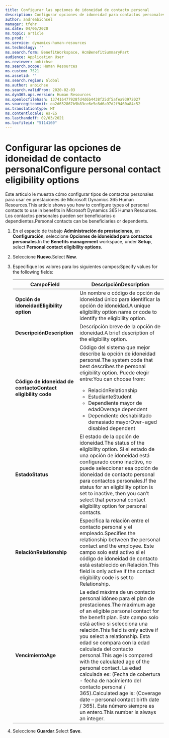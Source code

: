 ```yaml
---
title: Configurar las opciones de idoneidad de contacto personal
description: Configurar opciones de idoneidad para contactos personales en Microsoft Dynamics 365 Human Resources. Los contactos personales pueden ser beneficiarios o dependientes.
author: andreabichsel
manager: tfehr
ms.date: 04/06/2020
ms.topic: article
ms.prod: ''
ms.service: dynamics-human-resources
ms.technology: ''
ms.search.form: BenefitWorkspace, HcmBenefitSummaryPart
audience: Application User
ms.reviewer: anbichse
ms.search.scope: Human Resources
ms.custom: 7521
ms.assetid: ''
ms.search.region: Global
ms.author: anbichse
ms.search.validFrom: 2020-02-03
ms.dyn365.ops.version: Human Resources
ms.openlocfilehash: 137416477928fd4d6b4438f25df5afea93972027
ms.sourcegitcommit: ea2d652867b9b83ce6e5e8d6a97d2f9460a84c52
ms.translationtype: HT
ms.contentlocale: es-ES
ms.lasthandoff: 02/03/2021
ms.locfileid: "5114160"
---
```

# <a name="configure-personal-contact-eligibility-options"></a><span data-ttu-id="3f643-104">Configurar las opciones de idoneidad de contacto personal</span><span class="sxs-lookup"><span data-stu-id="3f643-104">Configure personal contact eligibility options</span></span>

<span data-ttu-id="3f643-105">Este artículo le muestra cómo configurar tipos de contactos personales para usar en prestaciones de Microsoft Dynamics 365 Human Resources.</span><span class="sxs-lookup"><span data-stu-id="3f643-105">This article shows you how to configure types of personal contacts to use in benefits in Microsoft Dynamics 365 Human Resources.</span></span> <span data-ttu-id="3f643-106">Los contactos personales pueden ser beneficiarios o dependientes.</span><span class="sxs-lookup"><span data-stu-id="3f643-106">Personal contacts can be beneficiaries or dependents.</span></span> 

1. <span data-ttu-id="3f643-107">En el espacio de trabajo **Administración de prestaciones**, en **Configuración**, seleccione **Opciones de idoneidad para contactos personales**.</span><span class="sxs-lookup"><span data-stu-id="3f643-107">In the **Benefits management** workspace, under **Setup**, select **Personal contact eligibility options**.</span></span>

2. <span data-ttu-id="3f643-108">Seleccione **Nuevo**.</span><span class="sxs-lookup"><span data-stu-id="3f643-108">Select **New**.</span></span>

3. <span data-ttu-id="3f643-109">Especifique los valores para los siguientes campos:</span><span class="sxs-lookup"><span data-stu-id="3f643-109">Specify values for the following fields:</span></span>

   | <span data-ttu-id="3f643-110">Campo</span><span class="sxs-lookup"><span data-stu-id="3f643-110">Field</span></span> | <span data-ttu-id="3f643-111">Descripción</span><span class="sxs-lookup"><span data-stu-id="3f643-111">Description</span></span> |
   | --- | --- |
   | <span data-ttu-id="3f643-112">**Opción de idoneidad**</span><span class="sxs-lookup"><span data-stu-id="3f643-112">**Eligibility option**</span></span> | <span data-ttu-id="3f643-113">Un nombre o código de opción de idoneidad único para identificar la opción de idoneidad.</span><span class="sxs-lookup"><span data-stu-id="3f643-113">A unique eligibility option name or code to identify the eligibility option.</span></span> |
   | <span data-ttu-id="3f643-114">**Descripción**</span><span class="sxs-lookup"><span data-stu-id="3f643-114">**Description**</span></span> | <span data-ttu-id="3f643-115">Descripción breve de la opción de idoneidad.</span><span class="sxs-lookup"><span data-stu-id="3f643-115">A brief description of the eligibility option.</span></span> |
   | <span data-ttu-id="3f643-116">**Código de idoneidad de contacto**</span><span class="sxs-lookup"><span data-stu-id="3f643-116">**Contact eligibility code**</span></span> | <span data-ttu-id="3f643-117">Código del sistema que mejor describe la opción de idoneidad personal.</span><span class="sxs-lookup"><span data-stu-id="3f643-117">The system code that best describes the personal eligibility option.</span></span> <span data-ttu-id="3f643-118">Puede elegir entre:</span><span class="sxs-lookup"><span data-stu-id="3f643-118">You can choose from:</span></span> <ul><li><span data-ttu-id="3f643-119">Relación</span><span class="sxs-lookup"><span data-stu-id="3f643-119">Relationship</span></span></li><li><span data-ttu-id="3f643-120">Estudiante</span><span class="sxs-lookup"><span data-stu-id="3f643-120">Student</span></span></li><li><span data-ttu-id="3f643-121">Dependiente mayor de edad</span><span class="sxs-lookup"><span data-stu-id="3f643-121">Overage dependent</span></span></li><li><span data-ttu-id="3f643-122">Dependiente deshabilitado demasiado mayor</span><span class="sxs-lookup"><span data-stu-id="3f643-122">Over-aged disabled dependent</span></span></li></ul> |
   | <span data-ttu-id="3f643-123">**Estado**</span><span class="sxs-lookup"><span data-stu-id="3f643-123">**Status**</span></span> | <span data-ttu-id="3f643-124">El estado de la opción de idoneidad.</span><span class="sxs-lookup"><span data-stu-id="3f643-124">The status of the eligibility option.</span></span> <span data-ttu-id="3f643-125">Si el estado de una opción de idoneidad está configurado como inactivo, no puede seleccionar esa opción de idoneidad de contacto personal para contactos personales.</span><span class="sxs-lookup"><span data-stu-id="3f643-125">If the status for an eligibility option is set to inactive, then you can’t select that personal contact eligibility option for personal contacts.</span></span> |
   | <span data-ttu-id="3f643-126">**Relación**</span><span class="sxs-lookup"><span data-stu-id="3f643-126">**Relationship**</span></span> | <span data-ttu-id="3f643-127">Especifica la relación entre el contacto personal y el empleado.</span><span class="sxs-lookup"><span data-stu-id="3f643-127">Specifies the relationship between the personal contact and the employee.</span></span> <span data-ttu-id="3f643-128">Este campo solo está activo si el código de idoneidad de contacto está establecido en Relación.</span><span class="sxs-lookup"><span data-stu-id="3f643-128">This field is only active if the contact eligibility code is set to Relationship.</span></span> |
   | <span data-ttu-id="3f643-129">**Vencimiento**</span><span class="sxs-lookup"><span data-stu-id="3f643-129">**Age**</span></span> | <span data-ttu-id="3f643-130">La edad máxima de un contacto personal idóneo para el plan de prestaciones.</span><span class="sxs-lookup"><span data-stu-id="3f643-130">The maximum age of an eligible personal contact for the benefit plan.</span></span> <span data-ttu-id="3f643-131">Este campo solo está activo si selecciona una relación.</span><span class="sxs-lookup"><span data-stu-id="3f643-131">This field is only active if you select a relationship.</span></span> <span data-ttu-id="3f643-132">Esta edad se compara con la edad calculada del contacto personal.</span><span class="sxs-lookup"><span data-stu-id="3f643-132">This age is compared with the calculated age of the personal contact.</span></span> <span data-ttu-id="3f643-133">La edad calculada es: (Fecha de cobertura - fecha de nacimiento del contacto personal / 365).</span><span class="sxs-lookup"><span data-stu-id="3f643-133">Calculated age is: (Coverage date – personal contact birth date / 365).</span></span> <span data-ttu-id="3f643-134">Este número siempre es un entero.</span><span class="sxs-lookup"><span data-stu-id="3f643-134">This number is always an integer.</span></span> |

4. <span data-ttu-id="3f643-135">Seleccione **Guardar**.</span><span class="sxs-lookup"><span data-stu-id="3f643-135">Select **Save**.</span></span> 

